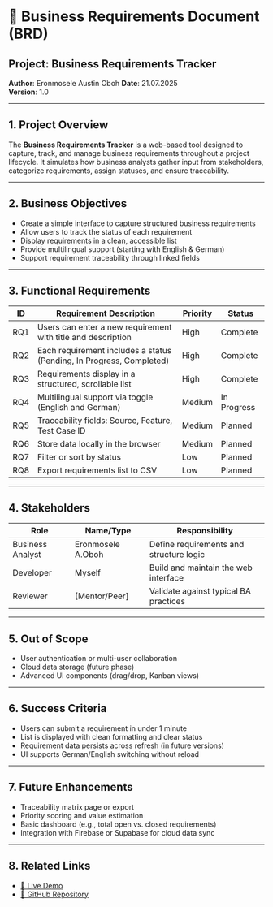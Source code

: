 # 📄 Business Requirements Document (BRD)

## Project: Business Requirements Tracker  
**Author**: Eronmosele Austin Oboh
**Date**: 21.07.2025  
**Version**: 1.0

---

## 1. Project Overview

The **Business Requirements Tracker** is a web-based tool designed to capture, track, and manage business requirements throughout a project lifecycle. It simulates how business analysts gather input from stakeholders, categorize requirements, assign statuses, and ensure traceability.

---

## 2. Business Objectives

- Create a simple interface to capture structured business requirements
- Allow users to track the status of each requirement
- Display requirements in a clean, accessible list
- Provide multilingual support (starting with English & German)
- Support requirement traceability through linked fields

---

## 3. Functional Requirements

| ID   | Requirement Description                                             | Priority | Status     |
|------|----------------------------------------------------------------------|----------|------------|
| RQ1  | Users can enter a new requirement with title and description        | High     | Complete   |
| RQ2  | Each requirement includes a status (Pending, In Progress, Completed)| High     | Complete   |
| RQ3  | Requirements display in a structured, scrollable list               | High     | Complete   |
| RQ4  | Multilingual support via toggle (English and German)                | Medium   | In Progress |
| RQ5  | Traceability fields: Source, Feature, Test Case ID                  | Medium   | Planned    |
| RQ6  | Store data locally in the browser                                   | Medium   | Planned    |
| RQ7  | Filter or sort by status                                            | Low      | Planned    |
| RQ8  | Export requirements list to CSV                                     | Low      | Planned    |

---

## 4. Stakeholders

| Role             | Name/Type       | Responsibility                        |
|------------------|------------------|----------------------------------------|
| Business Analyst | Eronmosele A.Oboh      | Define requirements and structure logic |
| Developer        | Myself            | Build and maintain the web interface    |
| Reviewer         | [Mentor/Peer]    | Validate against typical BA practices   |

---

## 5. Out of Scope

- User authentication or multi-user collaboration
- Cloud data storage (future phase)
- Advanced UI components (drag/drop, Kanban views)

---

## 6. Success Criteria

- Users can submit a requirement in under 1 minute
- List is displayed with clean formatting and clear status
- Requirement data persists across refresh (in future versions)
- UI supports German/English switching without reload

---

## 7. Future Enhancements

- Traceability matrix page or export
- Priority scoring and value estimation
- Basic dashboard (e.g., total open vs. closed requirements)
- Integration with Firebase or Supabase for cloud data sync

---

## 8. Related Links

- [🔗 Live Demo](https://Austincc656.github.io/business-requirements-tracker/)
- [📁 GitHub Repository](https://github.com/Austincc656/business-requirements-tracker)

